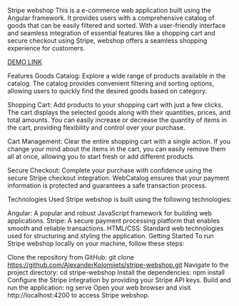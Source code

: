 Stripe webshop
This is a e-commerce web application built using the Angular framework. It provides users with a comprehensive catalog of goods that can be easily filtered and sorted. With a user-friendly interface and seamless integration of essential features like a shopping cart and secure checkout using Stripe, webshop offers a seamless shopping experience for customers.

[DEMO LINK](https://alexanderkolomiiets.github.io/stripe-webshop/)

Features
Goods Catalog: Explore a wide range of products available in the catalog. The catalog provides convenient filtering and sorting options, allowing users to quickly find the desired goods based on category.

Shopping Cart: Add products to your shopping cart with just a few clicks. The cart displays the selected goods along with their quantities, prices, and total amounts. You can easily increase or decrease the quantity of items in the cart, providing flexibility and control over your purchase.

Cart Management: Clear the entire shopping cart with a single action. If you change your mind about the items in the cart, you can easily remove them all at once, allowing you to start fresh or add different products.

Secure Checkout: Complete your purchase with confidence using the secure Stripe checkout integration. WebCatalog ensures that your payment information is protected and guarantees a safe transaction process.

Technologies Used
Stripe webshop is built using the following technologies:

Angular: A popular and robust JavaScript framework for building web applications.
Stripe: A secure payment processing platform that enables smooth and reliable transactions.
HTML/CSS: Standard web technologies used for structuring and styling the application.
Getting Started
To run Stripe webshop locally on your machine, follow these steps:

Clone the repository from GitHub: git clone https://github.com/AlexanderKolomiiets/stripe-webshop.git
Navigate to the project directory: cd stripe-webshop
Install the dependencies: npm install
Configure the Stripe integration by providing your Stripe API keys.
Build and run the application: ng serve
Open your web browser and visit http://localhost:4200 to access Stripe webshop.

